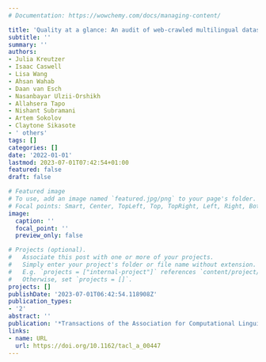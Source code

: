 ```yaml
---
# Documentation: https://wowchemy.com/docs/managing-content/

title: 'Quality at a glance: An audit of web-crawled multilingual datasets'
subtitle: ''
summary: ''
authors:
- Julia Kreutzer
- Isaac Caswell
- Lisa Wang
- Ahsan Wahab
- Daan van Esch
- Nasanbayar Ulzii-Orshikh
- Allahsera Tapo
- Nishant Subramani
- Artem Sokolov
- Claytone Sikasote
- ' others'
tags: []
categories: []
date: '2022-01-01'
lastmod: 2023-07-01T07:42:54+01:00
featured: false
draft: false

# Featured image
# To use, add an image named `featured.jpg/png` to your page's folder.
# Focal points: Smart, Center, TopLeft, Top, TopRight, Left, Right, BottomLeft, Bottom, BottomRight.
image:
  caption: ''
  focal_point: ''
  preview_only: false

# Projects (optional).
#   Associate this post with one or more of your projects.
#   Simply enter your project's folder or file name without extension.
#   E.g. `projects = ["internal-project"]` references `content/project/deep-learning/index.md`.
#   Otherwise, set `projects = []`.
projects: []
publishDate: '2023-07-01T06:42:54.118908Z'
publication_types:
- '2'
abstract: ''
publication: '*Transactions of the Association for Computational Linguistics*'
links:
- name: URL
  url: https://doi.org/10.1162/tacl_a_00447
---
```

